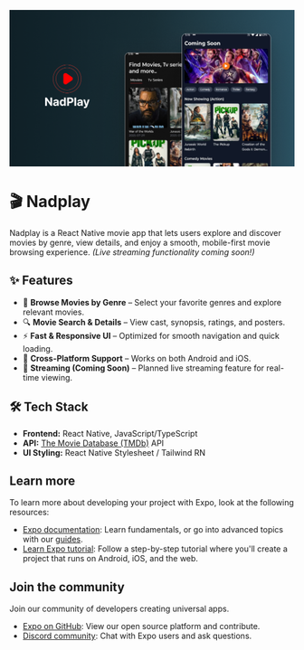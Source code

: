 ![Nadplay-cover](https://raw.githubusercontent.com/Saibalweb/Nadplay/master/ReadMe_assets/NadPlay_cover.png)
# 🎬 Nadplay

Nadplay is a React Native movie app that lets users explore and discover movies by genre, view details, and enjoy a smooth, mobile-first movie browsing experience. *(Live streaming functionality coming soon!)*

## ✨ Features
- 📌 **Browse Movies by Genre** – Select your favorite genres and explore relevant movies.
- 🔍 **Movie Search & Details** – View cast, synopsis, ratings, and posters.
- ⚡ **Fast & Responsive UI** – Optimized for smooth navigation and quick loading.
- 📱 **Cross-Platform Support** – Works on both Android and iOS.
- 🚀 **Streaming (Coming Soon)** – Planned live streaming feature for real-time viewing.

## 🛠️ Tech Stack
- **Frontend:** React Native, JavaScript/TypeScript
- **API:** [The Movie Database (TMDb)](https://www.themoviedb.org/) API
- **UI Styling:** React Native Stylesheet / Tailwind RN


## Learn more

To learn more about developing your project with Expo, look at the following resources:

- [Expo documentation](https://docs.expo.dev/): Learn fundamentals, or go into advanced topics with our [guides](https://docs.expo.dev/guides).
- [Learn Expo tutorial](https://docs.expo.dev/tutorial/introduction/): Follow a step-by-step tutorial where you'll create a project that runs on Android, iOS, and the web.

## Join the community

Join our community of developers creating universal apps.

- [Expo on GitHub](https://github.com/expo/expo): View our open source platform and contribute.
- [Discord community](https://chat.expo.dev): Chat with Expo users and ask questions.
